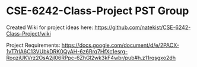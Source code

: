 # CSE-6242-Class-Project PST Group

Created Wiki for project ideas here: https://github.com/natekist/CSE-6242-Class-Project/wiki

Project Requirements: https://docs.google.com/document/d/e/2PACX-1vT7rlA6C13VUbkDRK0QyAH-6z6Rrq7HfXc1esrg-RoqziUKVrz2OsA2jl06RPpc-6ZhGl2wk3kF4wbr/pub#h.z11rqsgxo2dh
